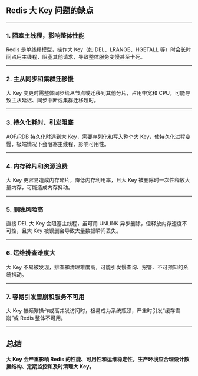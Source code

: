 ## Redis 大 Key 问题的缺点

---

### 1. 阻塞主线程，影响整体性能
Redis 是单线程模型，操作大 Key（如 DEL、LRANGE、HGETALL 等）时会长时间占用主线程，阻塞其他请求，导致整体服务变慢甚至卡死。

---

### 2. 主从同步和集群迁移慢
大 Key 变更时需整体同步给从节点或迁移到其他分片，占用带宽和 CPU，可能导致主从延迟、同步中断或集群迁移超时。

---

### 3. 持久化耗时、引发阻塞
AOF/RDB 持久化时遇到大 Key，需要序列化和写入整个大 Key，使持久化过程变慢，极端情况下会阻塞主线程、影响可用性。

---

### 4. 内存碎片和资源浪费
大 Key 更容易造成内存碎片，降低内存利用率，且大 Key 被删除时一次性释放大量内存，可能造成内存抖动。

---

### 5. 删除风险高
直接 DEL 大 Key 会阻塞主线程，虽可用 UNLINK 异步删除，但释放内存速度不可控，且大 Key 被误删会导致大量数据瞬间丢失。

---

### 6. 运维排查难度大
大 Key 不易被发现，排查和清理难度高，可能引发慢查询、报警、不可预知的系统抖动。

---

### 7. 容易引发雪崩和服务不可用
大 Key 被频繁操作或高并发访问时，极易成为系统瓶颈，严重时引发“缓存雪崩”或 Redis 整体不可用。

---

## 总结

**大 Key 会严重影响 Redis 的性能、可用性和运维稳定性，生产环境应合理设计数据结构、定期监控和及时清理大 Key。**